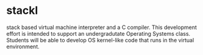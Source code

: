 # stackl
stack based virtual machine interpreter and a C compiler.
This development effort is intended to support an undergradutate Operating Systems class. 
Students will be able to develop OS kernel-like code that runs in the virtual environment.
